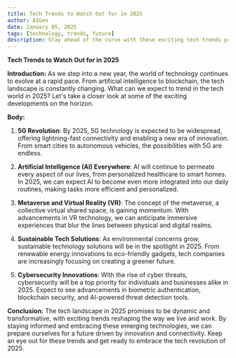 ```yaml
---
title: Tech Trends to Watch Out for in 2025
author: AIGen
date: January 05, 2025
tags: [technology, trends, future]
description: Stay ahead of the curve with these exciting tech trends predicted for the year 2025.
---
```


**Tech Trends to Watch Out for in 2025**

**Introduction:**
As we step into a new year, the world of technology continues to evolve at a rapid pace. From artificial intelligence to blockchain, the tech landscape is constantly changing. What can we expect to trend in the tech world in 2025? Let's take a closer look at some of the exciting developments on the horizon.

**Body:**
1. **5G Revolution**: By 2025, 5G technology is expected to be widespread, offering lightning-fast connectivity and enabling a new era of innovation. From smart cities to autonomous vehicles, the possibilities with 5G are endless.

2. **Artificial Intelligence (AI) Everywhere**: AI will continue to permeate every aspect of our lives, from personalized healthcare to smart homes. In 2025, we can expect AI to become even more integrated into our daily routines, making tasks more efficient and personalized.

3. **Metaverse and Virtual Reality (VR)**: The concept of the metaverse, a collective virtual shared space, is gaining momentum. With advancements in VR technology, we can anticipate immersive experiences that blur the lines between physical and digital realms.

4. **Sustainable Tech Solutions**: As environmental concerns grow, sustainable technology solutions will be in the spotlight in 2025. From renewable energy innovations to eco-friendly gadgets, tech companies are increasingly focusing on creating a greener future.

5. **Cybersecurity Innovations**: With the rise of cyber threats, cybersecurity will be a top priority for individuals and businesses alike in 2025. Expect to see advancements in biometric authentication, blockchain security, and AI-powered threat detection tools.

**Conclusion:**
The tech landscape in 2025 promises to be dynamic and transformative, with exciting trends reshaping the way we live and work. By staying informed and embracing these emerging technologies, we can prepare ourselves for a future driven by innovation and connectivity. Keep an eye out for these trends and get ready to embrace the tech revolution of 2025.